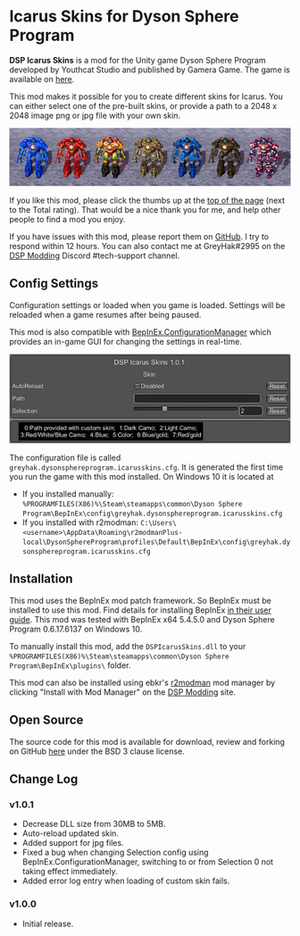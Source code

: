 # Icarus Skins for Dyson Sphere Program

**DSP Icarus Skins** is a mod for the Unity game Dyson Sphere Program developed by Youthcat Studio and published by Gamera Game.  The game is available on [here](https://store.steampowered.com/app/1366540/Dyson_Sphere_Program/).

This mod makes it possible for you to create different skins for Icarus.  You can either select one of the pre-built skins, or provide a path to a 2048 x 2048 image png or jpg file with your own skin.

![Image of built-in skins](https://raw.githubusercontent.com/GreyHak/dsp-icarus-skins/master/BuiltInSkins.jpg)

If you like this mod, please click the thumbs up at the [top of the page](https://dsp.thunderstore.io/package/GreyHak/DSP_Icarus_Skins/) (next to the Total rating).  That would be a nice thank you for me, and help other people to find a mod you enjoy.

If you have issues with this mod, please report them on [GitHub](https://github.com/GreyHak/dsp-icarus-skins/issues).  I try to respond within 12 hours.    You can also contact me at GreyHak#2995 on the [DSP Modding](https://discord.gg/XxhyTNte) Discord #tech-support channel.

## Config Settings
Configuration settings or loaded when you game is loaded.  Settings will be reloaded when a game resumes after being paused.

This mod is also compatible with [BepInEx.ConfigurationManager](https://github.com/BepInEx/BepInEx.ConfigurationManager) which provides an in-game GUI for changing the settings in real-time.

![Config Settings Window image](https://raw.githubusercontent.com/GreyHak/dsp-icarus-skins/master/ConfigSettingsWindow.jpg)

The configuration file is called `greyhak.dysonsphereprogram.icarusskins.cfg`.  It is generated the first time you run the game with this mod installed.  On Windows 10 it is located at
 - If you installed manually:  `%PROGRAMFILES(X86)%\Steam\steamapps\common\Dyson Sphere Program\BepInEx\config\greyhak.dysonsphereprogram.icarusskins.cfg`
 - If you installed with r2modman:  `C:\Users\<username>\AppData\Roaming\r2modmanPlus-local\DysonSphereProgram\profiles\Default\BepInEx\config\greyhak.dysonsphereprogram.icarusskins.cfg`

## Installation
This mod uses the BepInEx mod patch framework.  So BepInEx must be installed to use this mod.  Find details for installing BepInEx [in their user guide](https://bepinex.github.io/bepinex_docs/master/articles/user_guide/installation/index.html#installing-bepinex-1).  This mod was tested with BepInEx x64 5.4.5.0 and Dyson Sphere Program 0.6.17.6137 on Windows 10.

To manually install this mod, add the `DSPIcarusSkins.dll` to your `%PROGRAMFILES(X86)%\Steam\steamapps\common\Dyson Sphere Program\BepInEx\plugins\` folder.

This mod can also be installed using ebkr's [r2modman](https://dsp.thunderstore.io/package/ebkr/r2modman/) mod manager by clicking "Install with Mod Manager" on the [DSP Modding](https://dsp.thunderstore.io/package/GreyHak/DSP_Icarus_Skins/) site.

## Open Source
The source code for this mod is available for download, review and forking on GitHub [here](https://github.com/GreyHak/dsp-icarus-skins) under the BSD 3 clause license.

## Change Log
### v1.0.1
 - Decrease DLL size from 30MB to 5MB.
 - Auto-reload updated skin.
 - Added support for jpg files.
 - Fixed a bug when changing Selection config using BepInEx.ConfigurationManager, switching to or from Selection 0 not taking effect immediately.
 - Added error log entry when loading of custom skin fails.
### v1.0.0
 - Initial release.
